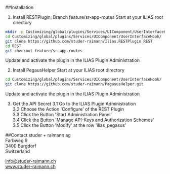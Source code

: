 ##Installation

1. Install RESTPlugin; Branch feature/sr-app-routes
Start at your ILIAS root directory 
```bash
mkdir -p Customizing/global/plugins/Services/UIComponent/UserInterfaceHook/  
cd Customizing/global/plugins/Services/UIComponent/UserInterfaceHook/  
git clone https://github.com/studer-raimann/Ilias.RESTPlugin REST
cd REST
git checkout feature/sr-app-routes
```  
Update and activate the plugin in the ILIAS Plugin Administration

2. Install PegausHelper
Start at your ILIAS root directory 
```bash
cd Customizing/global/plugins/Services/UIComponent/UserInterfaceHook/  
git clone https://github.com/studer-raimann/PegasusHelper.git  
```
Update and activate the plugin in the ILIAS Plugin Administration

3. Get the API Secret
3.1 Go to the ILIAS Plugin Administration  
3.2 Choose the Action 'Configure' of the REST Plugin  
3.3 Click the Button 'Start Administration Panel'  
3.4 Click the Button 'Manage API-Keys and Authorization Schemes'  
3.5 Click the Button 'Modify' at the row 'ilias_pegasus'  

##Contact
studer + raimann ag  
Farbweg 9  
3400 Burgdorf  
Switzerland 

info@studer-raimann.ch  
www.studer-raimann.ch  

